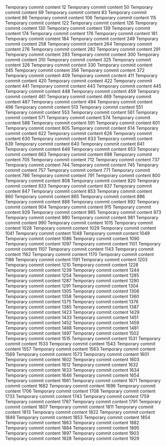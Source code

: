 Temporary commit content 12
Temporary commit content 50
Temporary commit content 69
Temporary commit content 83
Temporary commit content 86
Temporary commit content 106
Temporary commit content 115
Temporary commit content 122
Temporary commit content 126
Temporary commit content 130
Temporary commit content 139
Temporary commit content 174
Temporary commit content 176
Temporary commit content 181
Temporary commit content 184
Temporary commit content 249
Temporary commit content 258
Temporary commit content 264
Temporary commit content 276
Temporary commit content 282
Temporary commit content 291
Temporary commit content 293
Temporary commit content 300
Temporary commit content 310
Temporary commit content 325
Temporary commit content 326
Temporary commit content 330
Temporary commit content 345
Temporary commit content 356
Temporary commit content 372
Temporary commit content 409
Temporary commit content 411
Temporary commit content 420
Temporary commit content 422
Temporary commit content 441
Temporary commit content 443
Temporary commit content 445
Temporary commit content 448
Temporary commit content 459
Temporary commit content 461
Temporary commit content 469
Temporary commit content 487
Temporary commit content 494
Temporary commit content 496
Temporary commit content 513
Temporary commit content 551
Temporary commit content 553
Temporary commit content 561
Temporary commit content 571
Temporary commit content 574
Temporary commit content 588
Temporary commit content 591
Temporary commit content 601
Temporary commit content 605
Temporary commit content 614
Temporary commit content 622
Temporary commit content 626
Temporary commit content 630
Temporary commit content 633
Temporary commit content 639
Temporary commit content 640
Temporary commit content 641
Temporary commit content 646
Temporary commit content 653
Temporary commit content 663
Temporary commit content 698
Temporary commit content 705
Temporary commit content 712
Temporary commit content 737
Temporary commit content 744
Temporary commit content 745
Temporary commit content 757
Temporary commit content 771
Temporary commit content 786
Temporary commit content 791
Temporary commit content 800
Temporary commit content 808
Temporary commit content 820
Temporary commit content 833
Temporary commit content 837
Temporary commit content 847
Temporary commit content 853
Temporary commit content 860
Temporary commit content 865
Temporary commit content 886
Temporary commit content 888
Temporary commit content 892
Temporary commit content 904
Temporary commit content 915
Temporary commit content 929
Temporary commit content 965
Temporary commit content 973
Temporary commit content 980
Temporary commit content 981
Temporary commit content 990
Temporary commit content 1015
Temporary commit content 1028
Temporary commit content 1029
Temporary commit content 1041
Temporary commit content 1048
Temporary commit content 1049
Temporary commit content 1086
Temporary commit content 1090
Temporary commit content 1097
Temporary commit content 1101
Temporary commit content 1107
Temporary commit content 1143
Temporary commit content 1162
Temporary commit content 1170
Temporary commit content 1186
Temporary commit content 1191
Temporary commit content 1203
Temporary commit content 1210
Temporary commit content 1228
Temporary commit content 1239
Temporary commit content 1244
Temporary commit content 1254
Temporary commit content 1285
Temporary commit content 1287
Temporary commit content 1290
Temporary commit content 1291
Temporary commit content 1304
Temporary commit content 1305
Temporary commit content 1306
Temporary commit content 1358
Temporary commit content 1360
Temporary commit content 1375
Temporary commit content 1376
Temporary commit content 1385
Temporary commit content 1387
Temporary commit content 1423
Temporary commit content 1429
Temporary commit content 1433
Temporary commit content 1451
Temporary commit content 1452
Temporary commit content 1459
Temporary commit content 1468
Temporary commit content 1481
Temporary commit content 1497
Temporary commit content 1502
Temporary commit content 1515
Temporary commit content 1531
Temporary commit content 1533
Temporary commit content 1543
Temporary commit content 1557
Temporary commit content 1563
Temporary commit content 1569
Temporary commit content 1573
Temporary commit content 1601
Temporary commit content 1602
Temporary commit content 1603
Temporary commit content 1612
Temporary commit content 1632
Temporary commit content 1633
Temporary commit content 1634
Temporary commit content 1646
Temporary commit content 1654
Temporary commit content 1661
Temporary commit content 1671
Temporary commit content 1682
Temporary commit content 1696
Temporary commit content 1706
Temporary commit content 1708
Temporary commit content 1733
Temporary commit content 1743
Temporary commit content 1759
Temporary commit content 1787
Temporary commit content 1791
Temporary commit content 1807
Temporary commit content 1811
Temporary commit content 1813
Temporary commit content 1822
Temporary commit content 1849
Temporary commit content 1853
Temporary commit content 1854
Temporary commit content 1863
Temporary commit content 1882
Temporary commit content 1884
Temporary commit content 1895
Temporary commit content 1897
Temporary commit content 1903
Temporary commit content 1928
Temporary commit content 1929
